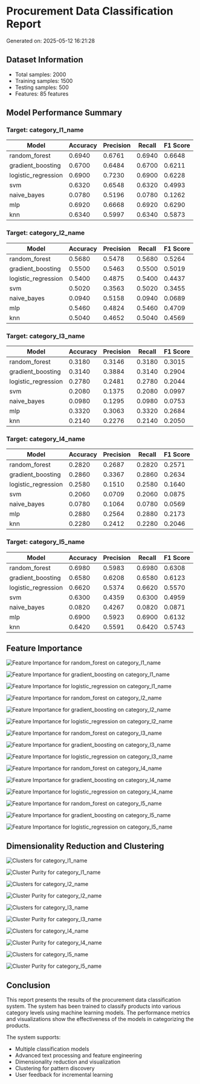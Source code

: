 # Procurement Data Classification Report
Generated on: 2025-05-12 16:21:28

## Dataset Information
- Total samples: 2000
- Training samples: 1500
- Testing samples: 500
- Features: 85 features

## Model Performance Summary
### Target: category_l1_name

| Model | Accuracy | Precision | Recall | F1 Score |
| ----- | -------- | --------- | ------ | -------- |
| random_forest | 0.6940 | 0.6761 | 0.6940 | 0.6648 |
| gradient_boosting | 0.6700 | 0.6484 | 0.6700 | 0.6211 |
| logistic_regression | 0.6900 | 0.7230 | 0.6900 | 0.6228 |
| svm | 0.6320 | 0.6548 | 0.6320 | 0.4993 |
| naive_bayes | 0.0780 | 0.5196 | 0.0780 | 0.1262 |
| mlp | 0.6920 | 0.6668 | 0.6920 | 0.6290 |
| knn | 0.6340 | 0.5997 | 0.6340 | 0.5873 |

### Target: category_l2_name

| Model | Accuracy | Precision | Recall | F1 Score |
| ----- | -------- | --------- | ------ | -------- |
| random_forest | 0.5680 | 0.5478 | 0.5680 | 0.5264 |
| gradient_boosting | 0.5500 | 0.5463 | 0.5500 | 0.5019 |
| logistic_regression | 0.5400 | 0.4875 | 0.5400 | 0.4437 |
| svm | 0.5020 | 0.3563 | 0.5020 | 0.3455 |
| naive_bayes | 0.0940 | 0.5158 | 0.0940 | 0.0689 |
| mlp | 0.5460 | 0.4824 | 0.5460 | 0.4709 |
| knn | 0.5040 | 0.4652 | 0.5040 | 0.4569 |

### Target: category_l3_name

| Model | Accuracy | Precision | Recall | F1 Score |
| ----- | -------- | --------- | ------ | -------- |
| random_forest | 0.3180 | 0.3146 | 0.3180 | 0.3015 |
| gradient_boosting | 0.3140 | 0.3884 | 0.3140 | 0.2904 |
| logistic_regression | 0.2780 | 0.2481 | 0.2780 | 0.2044 |
| svm | 0.2080 | 0.1375 | 0.2080 | 0.0997 |
| naive_bayes | 0.0980 | 0.1295 | 0.0980 | 0.0753 |
| mlp | 0.3320 | 0.3063 | 0.3320 | 0.2684 |
| knn | 0.2140 | 0.2276 | 0.2140 | 0.2050 |

### Target: category_l4_name

| Model | Accuracy | Precision | Recall | F1 Score |
| ----- | -------- | --------- | ------ | -------- |
| random_forest | 0.2820 | 0.2687 | 0.2820 | 0.2571 |
| gradient_boosting | 0.2860 | 0.3367 | 0.2860 | 0.2634 |
| logistic_regression | 0.2580 | 0.1510 | 0.2580 | 0.1640 |
| svm | 0.2060 | 0.0709 | 0.2060 | 0.0875 |
| naive_bayes | 0.0780 | 0.1064 | 0.0780 | 0.0569 |
| mlp | 0.2880 | 0.2564 | 0.2880 | 0.2173 |
| knn | 0.2280 | 0.2412 | 0.2280 | 0.2046 |

### Target: category_l5_name

| Model | Accuracy | Precision | Recall | F1 Score |
| ----- | -------- | --------- | ------ | -------- |
| random_forest | 0.6980 | 0.5983 | 0.6980 | 0.6308 |
| gradient_boosting | 0.6580 | 0.6208 | 0.6580 | 0.6123 |
| logistic_regression | 0.6620 | 0.5374 | 0.6620 | 0.5570 |
| svm | 0.6300 | 0.4359 | 0.6300 | 0.4959 |
| naive_bayes | 0.0820 | 0.4267 | 0.0820 | 0.0871 |
| mlp | 0.6900 | 0.5923 | 0.6900 | 0.6132 |
| knn | 0.6420 | 0.5591 | 0.6420 | 0.5743 |

## Feature Importance

![Feature Importance for random_forest on category_l1_name](plots/feature_importance_category_l1_name_random_forest.png)

![Feature Importance for gradient_boosting on category_l1_name](plots/feature_importance_category_l1_name_gradient_boosting.png)

![Feature Importance for logistic_regression on category_l1_name](plots/feature_importance_category_l1_name_logistic_regression.png)

![Feature Importance for random_forest on category_l2_name](plots/feature_importance_category_l2_name_random_forest.png)

![Feature Importance for gradient_boosting on category_l2_name](plots/feature_importance_category_l2_name_gradient_boosting.png)

![Feature Importance for logistic_regression on category_l2_name](plots/feature_importance_category_l2_name_logistic_regression.png)

![Feature Importance for random_forest on category_l3_name](plots/feature_importance_category_l3_name_random_forest.png)

![Feature Importance for gradient_boosting on category_l3_name](plots/feature_importance_category_l3_name_gradient_boosting.png)

![Feature Importance for logistic_regression on category_l3_name](plots/feature_importance_category_l3_name_logistic_regression.png)

![Feature Importance for random_forest on category_l4_name](plots/feature_importance_category_l4_name_random_forest.png)

![Feature Importance for gradient_boosting on category_l4_name](plots/feature_importance_category_l4_name_gradient_boosting.png)

![Feature Importance for logistic_regression on category_l4_name](plots/feature_importance_category_l4_name_logistic_regression.png)

![Feature Importance for random_forest on category_l5_name](plots/feature_importance_category_l5_name_random_forest.png)

![Feature Importance for gradient_boosting on category_l5_name](plots/feature_importance_category_l5_name_gradient_boosting.png)

![Feature Importance for logistic_regression on category_l5_name](plots/feature_importance_category_l5_name_logistic_regression.png)

## Dimensionality Reduction and Clustering

![Clusters for category_l1_name](plots/clusters_category_l1_name.png)

![Cluster Purity for category_l1_name](plots/cluster_purity_category_l1_name.png)

![Clusters for category_l2_name](plots/clusters_category_l2_name.png)

![Cluster Purity for category_l2_name](plots/cluster_purity_category_l2_name.png)

![Clusters for category_l3_name](plots/clusters_category_l3_name.png)

![Cluster Purity for category_l3_name](plots/cluster_purity_category_l3_name.png)

![Clusters for category_l4_name](plots/clusters_category_l4_name.png)

![Cluster Purity for category_l4_name](plots/cluster_purity_category_l4_name.png)

![Clusters for category_l5_name](plots/clusters_category_l5_name.png)

![Cluster Purity for category_l5_name](plots/cluster_purity_category_l5_name.png)

## Conclusion

This report presents the results of the procurement data classification system. The system has been trained to classify products into various category levels using machine learning models. The performance metrics and visualizations show the effectiveness of the models in categorizing the products.

The system supports:
- Multiple classification models
- Advanced text processing and feature engineering
- Dimensionality reduction and visualization
- Clustering for pattern discovery
- User feedback for incremental learning